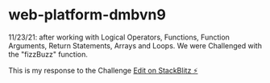 # web-platform-dmbvn9

11/23/21: after working with Logical Operators, Functions, Function Arguments, Return Statements, Arrays and Loops. We were Challenged with the "fizzBuzz" function.

This is my response to the Challenge
[Edit on StackBlitz ⚡️](https://stackblitz.com/edit/web-platform-dmbvn9)
